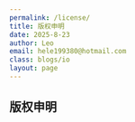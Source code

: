 ```yaml
---
permalink: /license/
title: 版权申明
date: 2025-8-23
author: Leo
email: hele199380@hotmail.com
class: blogs/io
layout: page
---
```

## 版权申明


